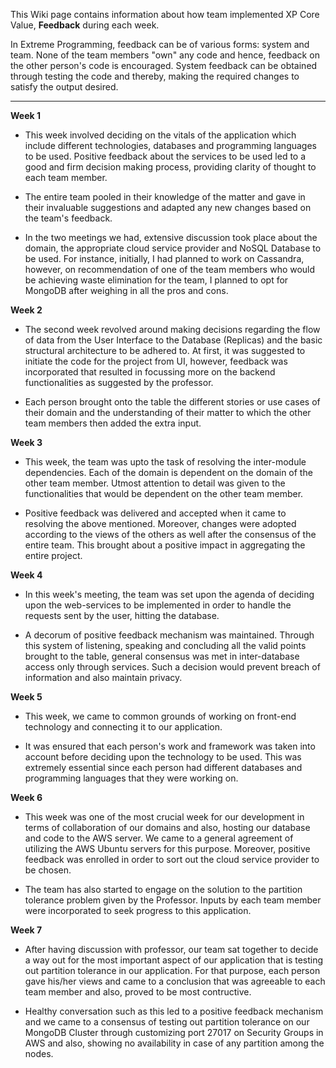 This Wiki page contains information about how team implemented XP Core Value, **Feedback** during each week.

In Extreme Programming, feedback can be of various forms: system and team. None of the team members "own" any code and hence, feedback on the other person's code is encouraged. System feedback can be obtained through testing the code and thereby, making the required changes to satisfy the output desired.

***

**Week 1**

* This week involved deciding on the vitals of the application which include different technologies, databases and programming languages to be used. Positive feedback about the services to be used led to a good and firm decision making process, providing clarity of thought to each team member. 

* The entire team pooled in their knowledge of the matter and gave in their invaluable suggestions and adapted any new changes based on the team's feedback.

* In the two meetings we had, extensive discussion took place about the domain, the appropriate cloud service provider and NoSQL Database to be used. For instance, initially, I had planned to work on Cassandra, however, on recommendation of one of the team members who would be achieving waste elimination for the team, I planned to opt for MongoDB after weighing in all the pros and cons.

**Week 2**

* The second week revolved around making decisions regarding the flow of data from the User Interface to the Database (Replicas) and the basic structural architecture to be adhered to. At first, it was suggested to initiate the code for the project from UI, however, feedback was incorporated that resulted in focussing more on the backend functionalities as suggested by the professor. 

* Each person brought onto the table the different stories or use cases of their domain and the understanding of their matter to which the other team members then added the extra input.

**Week 3**

* This week, the team was upto the task of resolving the inter-module dependencies. Each of the domain is dependent on the domain of the other team member. Utmost attention to detail was given to the functionalities that would be dependent on the other team member. 

* Positive feedback was delivered and accepted when it came to resolving the above mentioned. Moreover, changes were adopted according to the views of the others as well after the consensus of the entire team. This brought about a positive impact in aggregating the entire project.

**Week 4**

* In this week's meeting, the team was set upon the agenda of deciding upon the web-services to be implemented in order to handle the requests sent by the user, hitting the database. 

* A decorum of positive feedback mechanism was maintained. Through this system of listening, speaking and concluding all the valid points brought to the table, general consensus was met in inter-database access only through services. Such a decision would prevent breach of information and also maintain privacy.

**Week 5**

* This week, we came to common grounds of working on front-end technology and connecting it to our application. 

* It was ensured that each person's work and framework was taken into account before deciding upon the technology to be used. This was extremely essential since each person had different databases and programming languages that they were working on.

**Week 6**

* This week was one of the most crucial week for our development in terms of collaboration of our domains and also, hosting our database and code to the AWS server. We came to a general agreement of utilizing the AWS Ubuntu servers for this purpose.   Moreover, positive feedback was enrolled in order to sort out the cloud service provider to be chosen.

* The team has also started to engage on the solution to the partition tolerance problem given by the Professor. Inputs by each team member were incorporated to seek progress to this application.

**Week 7**

* After having discussion with professor, our team sat together to decide a way out for the most important aspect of our application that is testing out partition tolerance in our application. For that purpose, each person gave his/her views and came to a conclusion that was agreeable to each team member and also, proved to be most contructive.

* Healthy conversation such as this led to a positive feedback mechanism and we came to a consensus of testing out partition tolerance on our MongoDB Cluster through customizing port 27017 on Security Groups in AWS and also, showing no availability in case of any partition among the nodes.
